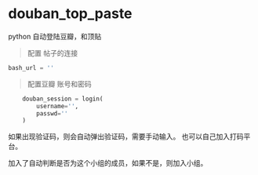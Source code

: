 # douban_top_paste
python 自动登陆豆瓣，和顶贴

> 配置 帖子的连接

```python
bash_url = ''
```

> 配置豆瓣 账号和密码
```python
    douban_session = login(
        username='',
        passwd=''
    )
```

如果出现验证码，则会自动弹出验证码，需要手动输入。
也可以自己加入打码平台。

加入了自动判断是否为这个小组的成员，如果不是，则加入小组。


